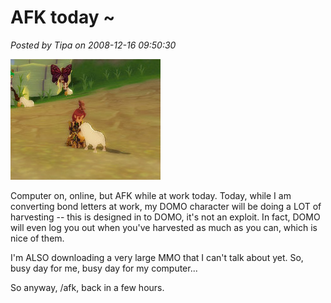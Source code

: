 # AFK today ~

*Posted by Tipa on 2008-12-16 09:50:30*

![](../../../uploads/2008/12/domo-2008-12-16-08-43-01-35.jpg "domo-2008-12-16-08-43-01-35")

Computer on, online, but AFK while at work today. Today, while I am converting bond letters at work, my DOMO character will be doing a LOT of harvesting -- this is designed in to DOMO, it's not an exploit. In fact, DOMO will even log you out when you've harvested as much as you can, which is nice of them.

I'm ALSO downloading a very large MMO that I can't talk about yet. So, busy day for me, busy day for my computer...

So anyway, /afk, back in a few hours.

